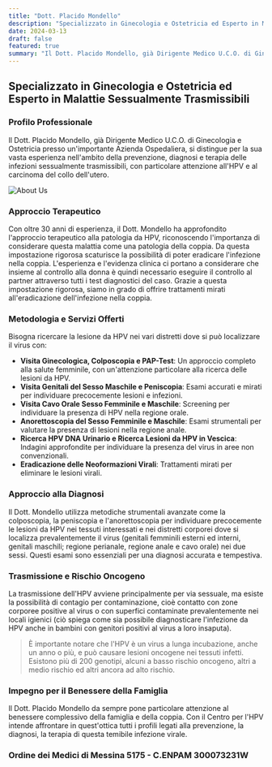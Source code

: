 ```yaml
---
title: "Dott. Placido Mondello"
description: "Specializzato in Ginecologia e Ostetricia ed Esperto in Malattie Sessualmente Trasmissibili"
date: 2024-03-13
draft: false
featured: true
summary: "Il Dott. Placido Mondello, già Dirigente Medico U.C.O. di Ginecologia e Ostetricia presso un'importante Azienda Ospedaliera, si distingue per la sua vasta esperienza nell'ambito della prevenzione, diagnosi e terapia delle infezioni sessualmente trasmissibili, con particolare attenzione all'HPV e al carcinoma del collo dell'utero."
---
```


##  Specializzato in Ginecologia e Ostetricia ed Esperto in Malattie Sessualmente Trasmissibili

### Profilo Professionale

Il Dott. Placido Mondello, già Dirigente Medico U.C.O. di Ginecologia e Ostetricia presso un'importante Azienda Ospedaliera, si distingue per la sua vasta esperienza nell'ambito della prevenzione, diagnosi e terapia delle infezioni sessualmente trasmissibili, con particolare attenzione all'HPV e al carcinoma del collo dell'utero.

![About Us](/images/Dott-Placido-Mondello.png)


### Approccio Terapeutico

Con oltre 30 anni di esperienza, il Dott. Mondello ha approfondito l'approccio terapeutico alla patologia da HPV, riconoscendo l'importanza di considerare questa malattia come una patologia della coppia. Da questa impostazione rigorosa scaturisce la possibilità di poter eradicare l'infezione nella coppia. L'esperienza e l'evidenza clinica ci portano a considerare che insieme al controllo alla donna è quindi necessario eseguire il controllo al partner attraverso tutti i test diagnostici del caso.
Grazie a questa impostazione rigorosa, siamo in grado di offrire trattamenti mirati all'eradicazione dell'infezione nella coppia.

### Metodologia e Servizi Offerti
Bisogna ricercare la lesione da HPV nei vari distretti dove si può localizzare il virus con:

- **Visita Ginecologica, Colposcopia e PAP-Test**: Un approccio completo alla salute femminile, con un'attenzione particolare alla ricerca delle lesioni da HPV.
- **Visita Genitali del Sesso Maschile e Peniscopia**: Esami accurati e mirati per individuare precocemente lesioni e infezioni.
- **Visita Cavo Orale Sesso Femminile e Maschile**: Screening per individuare la presenza di HPV nella regione orale.
- **Anorettoscopia del Sesso Femminile e Maschile**: Esami strumentali per valutare la presenza di lesioni nella regione anale.
- **Ricerca HPV DNA Urinario e Ricerca Lesioni da HPV in Vescica**: Indagini approfondite per individuare la presenza del virus in aree non convenzionali.
- **Eradicazione delle Neoformazioni Virali**: Trattamenti mirati per eliminare le lesioni virali.

### Approccio alla Diagnosi

Il Dott. Mondello utilizza metodiche strumentali avanzate come la colposcopia, la peniscopia e l'anorettoscopia per individuare precocemente le lesioni da HPV nei tessuti interessati e nei distretti corporei dove si localizza prevalentemente il virus (genitali femminili esterni ed interni, genitali maschili; regione perianale, regione anale e cavo orale) nei due sessi. 
Questi esami sono essenziali per una diagnosi accurata e tempestiva.

### Trasmissione e Rischio Oncogeno

La trasmissione dell'HPV avviene principalmente per via sessuale, ma esiste la possibilità di contagio per contaminazione, cioè contatto con zone corporee positive al virus o con superfici contaminate prevalentemente nei locali igienici (ciò spiega come sia possibile diagnosticare l'infezione da HPV anche in bambini con genitori positivi al virus a loro insaputa).

> È importante notare che l'HPV è un virus a lunga incubazione, anche un anno o più, e può causare lesioni oncogene nei tessuti infetti. Esistono più di 200 genotipi, alcuni a basso rischio oncogeno, altri a medio rischio ed altri ancora ad alto rischio.


### Impegno per il Benessere della Famiglia

Il Dott. Placido Mondello da sempre pone particolare attenzione al benessere complessivo della famiglia e della coppia. Con il Centro per l'HPV intende affrontare in quest'ottica tutti i profili legati alla prevenzione, la diagnosi, la terapia di questa temibile infezione virale.

### Ordine dei Medici di Messina 5175 - C.ENPAM 300073231W
